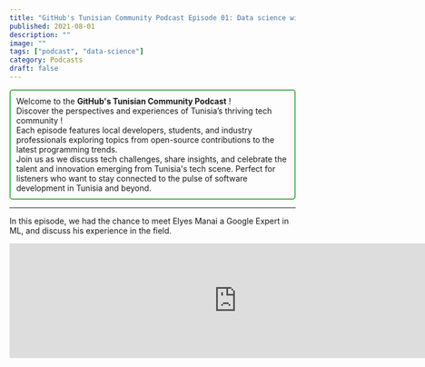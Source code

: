 ```yaml
---
title: "GitHub's Tunisian Community Podcast Episode 01: Data science with Elyes Manai"
published: 2021-08-01
description: ""
image: ""
tags: ["podcast", "data-science"]
category: Podcasts
draft: false
---
```


<div style="border: 2px solid #4CAF50; padding: 10px; border-radius: 5px;">
  Welcome to the <strong>GitHub's Tunisian Community Podcast</strong> ! <br/>
  Discover the perspectives and experiences of Tunisia’s thriving tech community ! <br/>
  Each episode features local developers, students, and industry professionals exploring topics from open-source contributions to the latest programming trends. <br/>
  Join us as we discuss tech challenges, share insights, and celebrate the talent and innovation emerging from Tunisia's tech scene. Perfect for listeners who want to stay connected to the pulse of software development in Tunisia and beyond.
</div>

-------------------

In this episode, we had the chance to meet Elyes Manai a Google Expert in ML, and discuss his experience in the field.

<iframe src="https://creators.spotify.com/pod/show/githubtunisia/embed/episodes/Sahriya-Episode-1-Data-science-with-Elyes-Manai-e1sdsf2/a-a92jeg5" height="202px" width="800px" frameborder="0" scrolling="no"></iframe>
